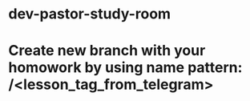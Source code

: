 # dev-pastor-study-room

# Create new branch with your homowork by using name pattern: <name>/<lesson_tag_from_telegram>
